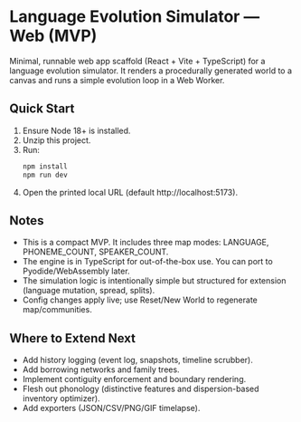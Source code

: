 
# Language Evolution Simulator — Web (MVP)

Minimal, runnable web app scaffold (React + Vite + TypeScript) for a language evolution simulator.
It renders a procedurally generated world to a canvas and runs a simple evolution loop in a Web Worker.

## Quick Start
1. Ensure Node 18+ is installed.
2. Unzip this project.
3. Run:
   ```bash
   npm install
   npm run dev
   ```
4. Open the printed local URL (default http://localhost:5173).

## Notes
- This is a compact MVP. It includes three map modes: LANGUAGE, PHONEME_COUNT, SPEAKER_COUNT.
- The engine is in TypeScript for out-of-the-box use. You can port to Pyodide/WebAssembly later.
- The simulation logic is intentionally simple but structured for extension (language mutation, spread, splits).
- Config changes apply live; use Reset/New World to regenerate map/communities.

## Where to Extend Next
- Add history logging (event log, snapshots, timeline scrubber).
- Add borrowing networks and family trees.
- Implement contiguity enforcement and boundary rendering.
- Flesh out phonology (distinctive features and dispersion-based inventory optimizer).
- Add exporters (JSON/CSV/PNG/GIF timelapse).
